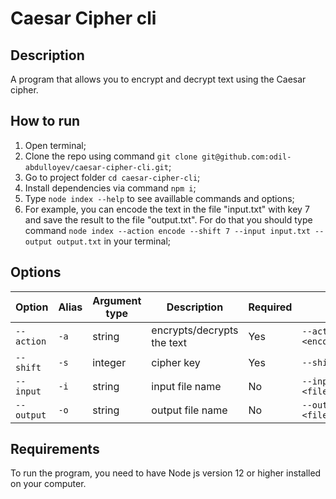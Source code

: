 # Caesar Cipher cli

## Description

A program that allows you to encrypt and decrypt text using the Caesar cipher.

## How to run

1. Open terminal;
2. Clone the repo using command `git clone git@github.com:odil-abdulloyev/caesar-cipher-cli.git`;
3. Go to project folder `cd caesar-cipher-cli`;
4. Install dependencies via command `npm i`;
5. Type `node index --help` to see availlable commands and options;
6. For example, you can encode the text in the file "input.txt" with key 7 and save the result to the file "output.txt". For do that you should type command `node index --action encode --shift 7 --input input.txt --output output.txt` in your terminal;

## Options

| Option     | Alias | Argument type | Description                | Required | Usage                      |
| ---------- | ----- | ------------- | -------------------------- | -------- | -------------------------- |
| `--action` | `-a`  | string        | encrypts/decrypts the text | Yes      | `--action <encode/decode>` |
| `--shift`  | `-s`  | integer       | cipher key                 | Yes      | `--shift <key>`            |
| `--input`  | `-i`  | string        | input file name            | No       | `--input <filename>`       |
| `--output` | `-o`  | string        | output file name           | No       | `--output <filename>`      |

## Requirements

To run the program, you need to have Node js version 12 or higher installed on your computer.
